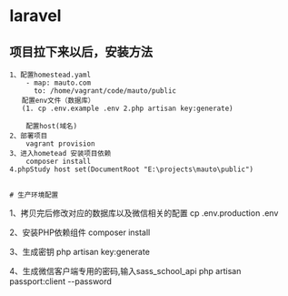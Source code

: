 # laravel

## 项目拉下来以后，安装方法

```
1、配置homestead.yaml
    - map: mauto.com
      to: /home/vagrant/code/mauto/public
   配置env文件（数据库）
   (1. cp .env.example .env	2.php artisan key:generate)

    配置host(域名)
2、部署项目
    vagrant provision
3、进入hometead 安装项目依赖
    composer install
4.phpStudy host set(DocumentRoot "E:\projects\mauto\public")


# 生产环境配置

```
1、拷贝完后修改对应的数据库以及微信相关的配置
    cp .env.production .env

2、安装PHP依赖组件
    composer install

3、生成密钥
    php artisan key:generate

4、生成微信客户端专用的密码,输入sass_school_api
   php artisan passport:client --password
    
```

